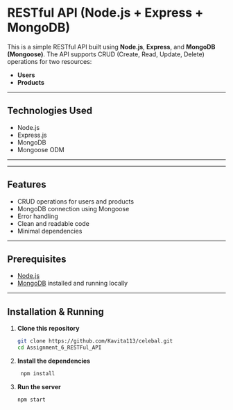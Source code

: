 # RESTful API (Node.js + Express + MongoDB)

This is a simple RESTful API built using **Node.js**, **Express**, and **MongoDB (Mongoose)**. The API supports CRUD (Create, Read, Update, Delete) operations for two resources:

- **Users**
- **Products**

---

## Technologies Used

- Node.js
- Express.js
- MongoDB
- Mongoose ODM

---

---

## Features

- CRUD operations for users and products
- MongoDB connection using Mongoose
- Error handling
- Clean and readable code
- Minimal dependencies

---

## Prerequisites

- [Node.js](https://nodejs.org/)
- [MongoDB](https://www.mongodb.com/) installed and running locally

---

##  Installation & Running

1. **Clone this repository**
   ```bash
   git clone https://github.com/Kavita113/celebal.git
   cd Assignment_6_RESTFul_API
   ```

2. **Install the dependencies**
   ```bash
    npm install
   ```

2. **Run the server**
   ```bash
   npm start
   ```





